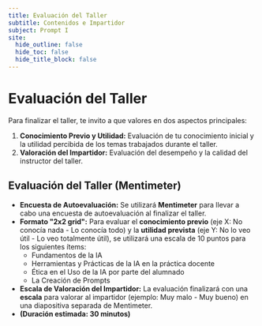 ```yaml
---
title: Evaluación del Taller
subtitle: Contenidos e Impartidor
subject: Prompt I
site:
  hide_outline: false
  hide_toc: false
  hide_title_block: false
---
```


# Evaluación del Taller

Para finalizar el taller, te invito a que valores en dos aspectos principales:

1.  **Conocimiento Previo y Utilidad:** Evaluación de tu conocimiento inicial y la utilidad percibida de los temas trabajados durante el taller.
2.  **Valoración del Impartidor:** Evaluación del desempeño y la calidad del instructor del taller.

## Evaluación del Taller (Mentimeter)

* **Encuesta de Autoevaluación:** Se utilizará **Mentimeter** para llevar a cabo una encuesta de autoevaluación al finalizar el taller.
* **Formato "2x2 grid":** Para evaluar el **conocimiento previo** (eje X: No conocía nada - Lo conocía todo) y la **utilidad prevista** (eje Y: No lo veo útil - Lo veo totalmente útil), se utilizará una escala de 10 puntos para los siguientes ítems:
    * Fundamentos de la IA
    * Herramientas y Prácticas de la IA en la práctica docente
    * Ética en el Uso de la IA por parte del alumnado
    * La Creación de Prompts
* **Escala de Valoración del Impartidor:** La evaluación finalizará con una **escala** para valorar al impartidor (ejemplo: Muy malo - Muy bueno) en una diapositiva separada de Mentimeter.
* **(Duración estimada: 30 minutos)**